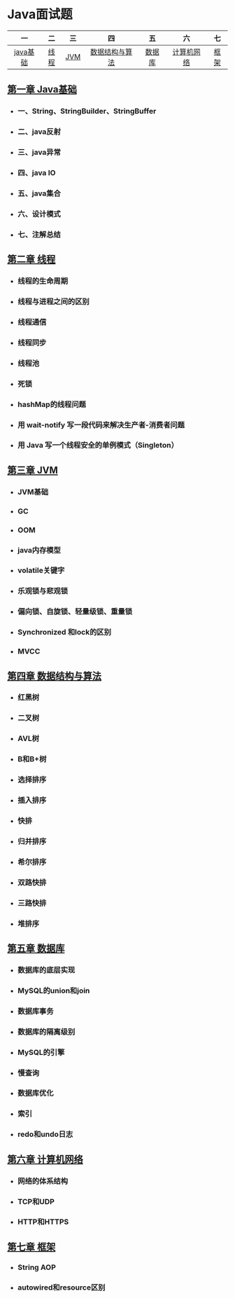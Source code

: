# Java面试题

|一|二|三|四|五|六|七|
| :-: | :-: |:-: |:-: |:-: |:-: |:-: |
|[java基础](#第一章-Java基础)|[线程](#第二章-线程)|[JVM](#第三章-jvm)|[数据结构与算法](#第四章-数据结构与算法)|[数据库](#第五章-数据库)|[计算机网络](#第六章-计算机网络)|[框架](#第七章-框架)|



## [第一章 Java基础](/notes/Java面试/1Java基础.md)
  - ### 一、String、StringBuilder、StringBuffer
  - ### 二、java反射
  - ### 三、java异常
  - ### 四、java IO
  - ### 五、java集合
  - ### 六、设计模式
  - ### 七、注解总结

## [第二章  线程](/notes/Java面试/2线程.md)
  - ### 线程的生命周期

  - ### 线程与进程之间的区别

  - ### 线程通信

  - ### 线程同步

  - ### 线程池

  - ### 死锁

  - ### hashMap的线程问题

  - ### 用 wait-notify 写一段代码来解决生产者-消费者问题 

  - ### 用 Java 写一个线程安全的单例模式（Singleton） 

## [第三章 JVM](/notes/Java面试/3JVM.md)
  - ### JVM基础
  - ### GC
  - ### OOM
  - ### java内存模型
  - ### volatile关键字
  - ### 乐观锁与悲观锁
  - ### 偏向锁、自旋锁、轻量级锁、重量锁
  - ### Synchronized 和lock的区别
  - ### MVCC

## [第四章 数据结构与算法](/notes/Java面试/4数据结构与算法.md)
  - ### 红黑树
  - ### 二叉树
  - ### AVL树
  - ### B和B+树
  - ### 选择排序
  - ### 插入排序
  - ### 快排
  - ### 归并排序
  - ### 希尔排序
  - ### 双路快排
  - ### 三路快排
  - ### 堆排序

## [第五章 数据库](/notes/Java面试/5数据库.md)
  - ### 数据库的底层实现
  - ### MySQL的union和join
  - ### 数据库事务
  - ### 数据库的隔离级别
  - ### MySQL的引擎
  - ### 慢查询
  - ### 数据库优化
  - ### 索引
  - ### redo和undo日志

## [第六章 计算机网络](/notes/Java面试/6计算机网络.md)
  - ### 网络的体系结构
  - ### TCP和UDP
  - ### HTTP和HTTPS

## [第七章 框架](/notes/Java面试/7框架.md)
  - ### String AOP 
  - ### autowired和resource区别